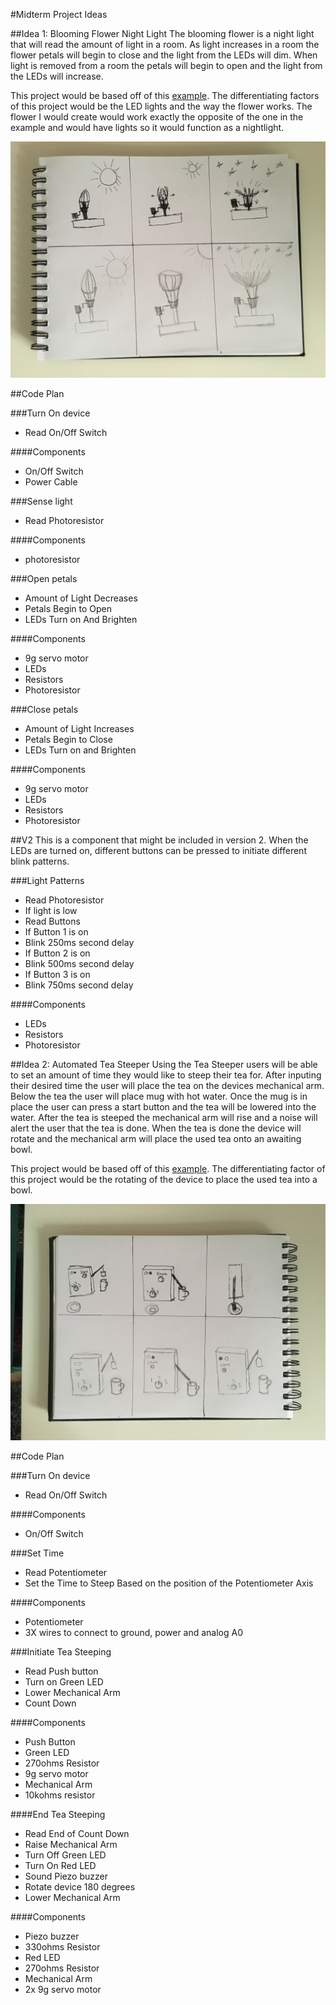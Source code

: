 #Midterm Project Ideas

##Idea 1: Blooming Flower Night Light
The blooming flower is a night light that will read the amount of light in a room. As light increases in a room the flower petals will begin to close and the light from the LEDs will dim. When light is removed from a room the petals will begin to open and the light from the LEDs will increase.  

This project would be based off of this [example](https://create.arduino.cc/projecthub/circuito-io-team/valentine-s-sunflower-3cdd90). The differentiating factors of this project would be the LED lights and the way the flower works. The flower I would create would work exactly the opposite of the one in the example and would have lights so it would function as a nightlight.

![alt tag](https://github.com/sarahkasiske/physical-computing/blob/master/midterm/IMG_2552.JPG)

##Code Plan

###Turn On device
* Read On/Off Switch

####Components
* On/Off Switch
* Power Cable

###Sense light
* Read Photoresistor

####Components
* photoresistor

###Open petals
* Amount of Light Decreases
* Petals Begin to Open
* LEDs Turn on And Brighten

####Components
* 9g servo motor
* LEDs
* Resistors
* Photoresistor

###Close petals
* Amount of Light Increases
* Petals Begin to Close
* LEDs Turn on and Brighten

####Components
* 9g servo motor
* LEDs
* Resistors
* Photoresistor

##V2
This is a component that might be included in version 2. When the LEDs are turned on, different buttons can be pressed to initiate different blink patterns.

###Light Patterns
* Read Photoresistor
* If light is low
* Read Buttons
* If Button 1 is on
* Blink 250ms second delay
* If Button 2 is on
* Blink 500ms second delay
* If Button 3 is on
* Blink 750ms second delay

####Components
* LEDs
* Resistors
* Photoresistor


##Idea 2: Automated Tea Steeper
Using the Tea Steeper users will be able to set an amount of time they would like to steep their tea for. After inputing their desired time the user will place the tea on the devices mechanical arm. Below the tea the user will place mug with hot water. Once the mug is in place the user can press a start button and the tea will be lowered into the water. After the tea is steeped the mechanical arm will rise and a noise will alert the user that the tea is done. When the tea is done the device will rotate and the mechanical arm will place the used tea onto an awaiting bowl.

This project would be based off of this [example](http://digitaljunky.io/make-an-automated-tea-steeper-with-arduino/). The differentiating factor of this project would be the rotating of the device to place the used tea into a bowl.

![alt tag](https://github.com/sarahkasiske/physical-computing/blob/master/midterm/IMG_2551.JPG)

##Code Plan

###Turn On device
* Read On/Off Switch

####Components
* On/Off Switch

###Set Time
* Read Potentiometer
* Set the Time to Steep Based on the position of the Potentiometer Axis

####Components
* Potentiometer
* 3X wires to connect to ground, power and analog A0

###Initiate Tea Steeping  
* Read Push button
* Turn on Green LED
* Lower Mechanical Arm
* Count Down

####Components
* Push Button
* Green LED
* 270ohms Resistor
* 9g servo motor
* Mechanical Arm
* 10kohms resistor

####End Tea Steeping
* Read End of Count Down
* Raise Mechanical Arm
* Turn Off Green LED
* Turn On Red LED
* Sound Piezo buzzer
* Rotate device 180 degrees
* Lower Mechanical Arm

####Components
* Piezo buzzer
* 330ohms Resistor
* Red LED
* 270ohms Resistor
* Mechanical Arm
* 2x 9g servo motor
